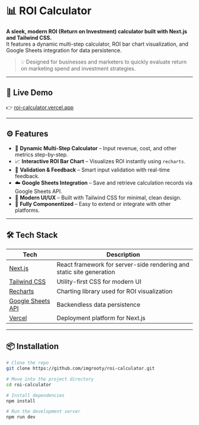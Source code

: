 # 📊 ROI Calculator

**A sleek, modern ROI (Return on Investment) calculator built with Next.js and Tailwind CSS.**  
It features a dynamic multi-step calculator, ROI bar chart visualization, and Google Sheets integration for data persistence.

> 💡 Designed for businesses and marketers to quickly evaluate return on marketing spend and investment strategies.

---

## 🚀 Live Demo

👉 [roi-calculator.vercel.app](https://roi-calculator.vercel.app)

---

## ⚙️ Features

- 🔢 **Dynamic Multi-Step Calculator** – Input revenue, cost, and other metrics step-by-step.
- 📈 **Interactive ROI Bar Chart** – Visualizes ROI instantly using `recharts`.
- 🧠 **Validation & Feedback** – Smart input validation with real-time feedback.
- ☁️ **Google Sheets Integration** – Save and retrieve calculation records via Google Sheets API.
- 🌙 **Modern UI/UX** – Built with Tailwind CSS for minimal, clean design.
- 🧩 **Fully Componentized** – Easy to extend or integrate with other platforms.

---

## 🛠️ Tech Stack

| Tech | Description |
|------|-------------|
| [Next.js](https://nextjs.org/) | React framework for server-side rendering and static site generation |
| [Tailwind CSS](https://tailwindcss.com/) | Utility-first CSS for modern UI |
| [Recharts](https://recharts.org/) | Charting library used for ROI visualization |
| [Google Sheets API](https://developers.google.com/sheets/api) | Backendless data persistence |
| [Vercel](https://vercel.com/) | Deployment platform for Next.js |

---

## 📦 Installation

```bash
# Clone the repo
git clone https://github.com/imgrooty/roi-calculator.git

# Move into the project directory
cd roi-calculator

# Install dependencies
npm install

# Run the development server
npm run dev
